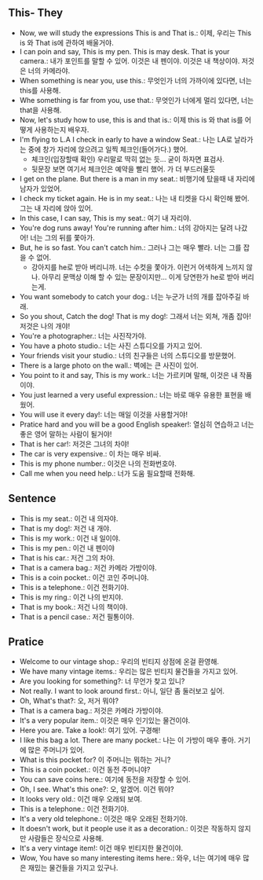 ## This- They
- Now, we will study the expressions This is and That is.: 이제, 우리는 This is 와 That is에 관하여 배울거야.
- I can poin and say, This is my pen. This is may desk. That is your camera.: 내가 포인트를 말할 수 있어. 이것은 내 펜이야. 이것은 내 책상이야. 저것은 너의 카메라야.
- When something is near you, use this.: 무엇인가 너의 가까이에 있다면, 너는 this를 사용해.
- Whe something is far from you, use that.: 무엇인가 너에게 멀리 있다면, 너는 that을 사용해.
- Now, let's study how to use, this is and that is.: 이제 this is 와 that is를 어떻게 사용하는지 배우자.
- I'm flying to L.A I check in early to have a window Seat.: 나는 LA로 날라가는 중에 창가 자리에 앉으려고 일찍 체크인(들어가다.) 했어.
    - 체크인(입장할때 확인) 우리말로 딱히 없는 듯... 굳이 하자면 표검사.
    - 뒷문장 보면 여기서 체크인은 예약을 빨리 했어. 가 더 부드러울듯
- I get on the plane. But there is a man in my seat.: 비행기에 탔을때 내 자리에 남자가 있었어.
- I check my ticket again. He is in my seat.: 나는 내 티켓을 다시 확인해 봤어. 그는 내 자리에 앉아 있어.
- In this case, I can say, This is my seat.: 여기 내 자리야.
- You're dog runs away! You're running after him.: 너의 강아지는 달려 나갔어! 너는 그의 뒤를 쫓아가.
- But, he is so fast. You can't catch him.: 그러나 그는 매우 빨라. 너는 그를 잡을 수 없어.
    - 강아지를 he로 받아 버리니까. 너는 수컷을 쫓아가. 이런거 어색하게 느끼지 않나. 아무리 문맥상 이해 할 수 있는 문장이지만... 이게 당연한가 he로 받아 버리는게.
- You want somebody to catch your dog.: 너는 누군가 너의 개를 잡아주길 바래.
- So you shout, Catch the dog! That is my dog!: 그래서 너는 외쳐, 개좀 잡아! 저것은 나의 개야!
- You're a photographer.: 너는 사진작가야.
- You have a photo studio.: 너는 사진 스튜디오를 가지고 있어.
- Your friends visit your studio.: 너의 친구들은 너의 스튜디오를 방문했어.
- There is a large photo on the wall.: 벽에는 큰 사진이 있어.
- You point to it and say, This is my work.: 너는 가르키며 말해, 이것은 내 작품이야.
- You just learned a very useful expression.: 너는 바로 매우 유용한 표현을 배웠어.
- You will use it every day!: 너는 매일 이것을 사용할거야!
- Pratice hard and you will be a good English speaker!: 열심히 연습하고 너는 좋은 영어 말하는 사람이 될거야!
- That is her car!: 저것은 그녀의 차야!
- The car is very expensive.: 이 차는 매우 비싸.
- This is my phone number.: 이것은 나의 전화번호야.
- Call me when you need help.: 너가 도움 필요할때 전화해.

## Sentence
- This is my seat.: 이건 내 의자야.
- That is my dog!: 저건 내 개야.
- This is my work.: 이건 내 일이야.
- This is my pen.: 이건 내 펜이야
- That is his car.: 저건 그의 차야.
- That is a camera bag.: 저건 카메라 가방이야.
- This is a coin pocket.: 이건 코인 주머니야.
- This is a telephone.: 이건 전화기야.
- This is my ring.: 이건 나의 반지야.
- That is my book.: 저건 나의 책이야.
- That is a pencil case.: 저건 필통이야.

## Pratice
- Welcome to our vintage shop.: 우리의 빈티지 상점에 온걸 환영해.
- We have many vintage items.: 우리는 많은 빈티지 물건들을 가지고 있어.
- Are you looking for something?: 너 무언가 찾고 있니?
- Not really. I want to look around first.: 아니, 일단 좀 둘러보고 싶어.
- Oh, What's that?: 오, 저거 뭐야?
- That is a camera bag.: 저것은 카메라 가방이야.
- It's a very popular item.: 이것은 매우 인기있는 물건이야.
- Here you are. Take a look!: 여기 있어. 구경해!
- I like this bag a lot. There are many pocket.: 나는 이 가방이 매우 좋아. 거기에 많은 주머니가 있어.
- What is this pocket for? 이 주머니는 뭐하는 거니?
- This is a coin pocket.: 이건 동전 주머니야?
- You can save coins here.: 여기에 동전을 저장할 수 있어.
- Oh, I see. What's this one?: 오, 알겠어. 이건 뭐야?
- It looks very old.: 이건 매우 오래되 보여.
- This is a telephone.: 이건 전화기야.
- It's a very old telephone.: 이것은 매우 오래된 전화기야.
- It doesn't work, but it people use it as a decoration.: 이것은 작동하지 않지만 사람들은 장식으로 사용해.
- It's a very vintage item!: 이건 매우 빈티지한 물건이야.
- Wow, You have so many interesting items here.: 와우, 너는 여기에 매우 많은 재밌는 물건들을 가지고 있구나.
